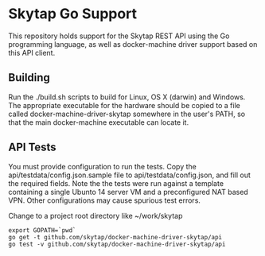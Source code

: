 # Skytap Go Support

This repository holds support for the Skytap REST API using the Go programming language, as well as docker-machine driver
support based on this API client.

## Building

Run the ./build.sh scripts to build for Linux, OS X (darwin) and Windows. The appropriate executable for the hardware should
be copied to a file called docker-machine-driver-skytap somewhere in the user's PATH, so that the main docker-machine executable
can locate it.

## API Tests

You must provide configuration to run the tests. Copy the api/testdata/config.json.sample file to api/testdata/config.json,
and fill out the required fields. Note the the tests were run against a template containing a single Ubunto 14 server VM and
a preconfigured NAT based VPN. Other configurations may cause spurious test errors.

Change to a project root directory like ~/work/skytap
    
    export GOPATH=`pwd`
    go get -t github.com/skytap/docker-machine-driver-skytap/api
    go test -v github.com/skytap/docker-machine-driver-skytap/api
     
    
